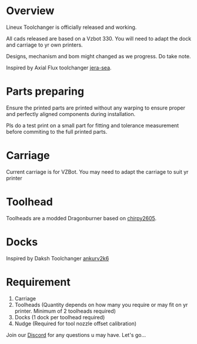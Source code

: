 # Overview
Lineux Toolchanger is officially released and working.

All cads released are based on a Vzbot 330. You will need to adapt the dock and carriage to yr own printers.

Designs, mechanism and bom might changed as we progress. Do take note.

Inspired by Axial Flux toolchanger [jera-sea](https://github.com/jera-sea/MagSwitch-Toolchanger).


# Parts preparing
Ensure the printed parts are printed without any warping to ensure proper and perfectly aligned components during installation.

Pls do a test print on a small part for fitting and tolerance measurement before commiting to the full printed parts.


# Carriage
Current carriage is for VZBot. You may need to adapt the carriage to suit yr printer


# Toolhead
Toolheads are a modded Dragonburner based on [chirpy2605](https://github.com/chirpy2605/voron).


# Docks
Inspired by Daksh Toolchanger [ankurv2k6](https://github.com/ankurv2k6/daksh-toolchanger-v2)


# Requirement
1. Carriage
2. Toolheads (Quantity depends on how many you require or may fit on yr printer. Minimum of 2 toolheads required)
3. Docks (1 dock per toolhead required)
4. Nudge (Required for tool nozzle offset calibration)

Join our [Discord](https://discord.gg/Xwqbjj4VjH) for any questions u may have. Let's go...
